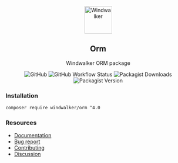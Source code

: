 <p align="center">
    <br/>
    <img src="https://user-images.githubusercontent.com/1639206/151679867-8df93936-e4af-4677-a6f3-eb33d27e038b.svg" alt="Windwalker"
        height="75">
    <br/>
</p>

<h2 align="center">Orm</h2>

<p align="center">
    Windwalker ORM package
</p>

<p align="center">
    <img alt="GitHub" src="https://img.shields.io/github/license/windwalker-io/orm?style=flat-square">
    <img alt="GitHub Workflow Status" src="https://img.shields.io/github/workflow/status/windwalker-io/orm/PHP%20Composer?label=test&style=flat-square">
    <img alt="Packagist Downloads" src="https://img.shields.io/packagist/dt/windwalker/orm?style=flat-square">
    <img alt="Packagist Version" src="https://img.shields.io/packagist/v/windwalker/orm?style=flat-square">
</p>

### Installation

```bash
composer require windwalker/orm ^4.0
```

### Resources

- [Documentation](https://windwalker.io/documentation/components/orm/)
- [Bug report](https://github.com/windwalker-io/framework)
- [Contributing](https://github.com/windwalker-io/framework)
- [Discussion](https://github.com/windwalker-io/framework/discussions)

